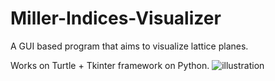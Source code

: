 
# Miller-Indices-Visualizer
A GUI based program that aims to visualize lattice planes. 

Works on Turtle + Tkinter framework on Python.
![illustration](https://user-images.githubusercontent.com/68163782/114374613-7a5eb880-9ba1-11eb-8d07-5e6fe0298e1d.PNG)
